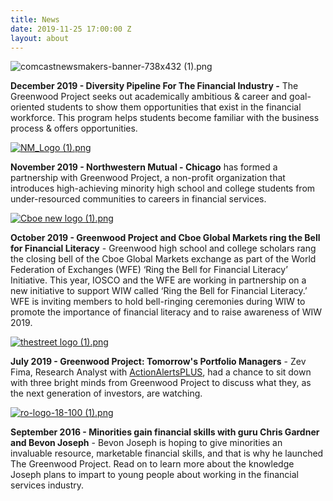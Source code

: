 ```yaml
---
title: News
date: 2019-11-25 17:00:00 Z
layout: about
---
```


![comcastnewsmakers-banner-738x432 (1).png](/uploads/comcastnewsmakers-banner-738x432%20(1).png)

**December 2019 - Diversity Pipeline For The Financial Industry -** The Greenwood Project seeks out academically ambitious & career and goal-oriented students to show them opportunities that exist in the financial workforce. This program helps students become familiar with the business process & offers opportunities.

[![NM_Logo (1).png](/uploads/NM_Logo%20(1).png)](https://www.dailyherald.com/submitted/20191107/northwestern-mutual-chicago-partners-with-greenwood-project)

**November 2019 - Northwestern Mutual - Chicago** has formed a partnership with Greenwood Project, a non-profit organization that introduces high-achieving minority high school and college students from under-resourced communities to careers in financial services.

[![Cboe new logo (1).png](/uploads/Cboe%20new%20logo%20(1).png)](http://www.cboe.com/video/?mediaId=e9a9cc043b5246b982ae208146290506)

**October 2019 - Greenwood Project and Cboe Global Markets ring the Bell for Financial Literacy** - Greenwood high school and college scholars rang the closing bell of the Cboe Global Markets exchange as part of the World Federation of Exchanges (WFE) ‘Ring the Bell for Financial Literacy’ Initiative. This year, IOSCO and the WFE are working in partnership on a new initiative to support WIW called ‘Ring the Bell for Financial Literacy.’ WFE is inviting members to hold bell-ringing ceremonies during WIW to promote the importance of financial literacy and to raise awareness of WIW 2019.

[![thestreet logo (1).png](/uploads/thestreet%20logo%20(1).png)](https://www.thestreet.com/video/tomorrow-s-portfolio-managers-15018544)

**July 2019 - Greenwood Project: Tomorrow's Portfolio Managers** - Zev Fima, Research Analyst with [ActionAlertsPLUS](https://aap.thestreet.com/), had a chance to sit down with three bright minds from Greenwood Project to discuss what they, as the next generation of investors, are watching.

[![ro-logo-18-100 (1).png](/uploads/ro-logo-18-100%20(1).png)](https://rollingout.com/2016/09/12/greenwood-project-helping-minorities-gain-financial-skills/)

**September 2016 - Minorities gain financial skills with guru Chris Gardner and Bevon Joseph** - Bevon Joseph is hoping to give minorities an invaluable resource, marketable financial skills, and that is why he launched The Greenwood Project. Read on to learn more about the knowledge Joseph plans to impart to young people about working in the financial services industry.